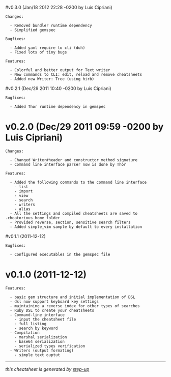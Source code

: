 #v0.3.0 (Jan/18 2012 22:28 -0200 by Luis Cipriani)

    Changes:

      - Removed bundler runtime dependency
      - Simplified gemspec

    Bugfixes:

      - Added yaml require to cli (duh)
      - Fixed lots of tiny bugs

    Features:

      - Colorful and better output for Text writer
      - New commands to CLI: edit, reload and remove cheatsheets
      - Added new Writer: Tree (using hirb)

#v0.2.1 (Dec/29 2011 10:40 -0200 by Luis Cipriani)

    Bugfixes:

      - Added Thor runtime dependency in gemspec

# v0.2.0 (Dec/29 2011 09:59 -0200 by Luis Cipriani) #

    Changes:

      - Changed Writer#header and constructor method signature
      - Command line interface parser now is done by Thor

    Features:

      - Added the following commands to the command line interface
        - list
        - import
        - view
        - search
        - writers
        - alias
      - All the settings and compiled cheatsheets are saved to .cheatorious home folder
      - Provided reverse, section, sensitive search filters
      - Added simple_vim sample by default to every installation

#v0.1.1 (2011-12-12)

    Bugfixes:

      - Configured executables in the gemspec file

# v0.1.0 (2011-12-12)

    Features:

      - basic gem structure and initial implementation of DSL
      - dsl now support keyboard key settings
      - maintaining a reverse index for other types of searches
      - Ruby DSL to create your cheatsheets
      - Command-line interface
        - input the cheatsheet file
        - full listing
        - search by keyword
      - Compilation
        - marshal serialization
        - base64 serialization
        - serialized types verification
      - Writers (output formating)
        - simple text ouptut

----
_this cheatsheet is generated by [step-up](https://github.com/kawamanza/step-up)_
